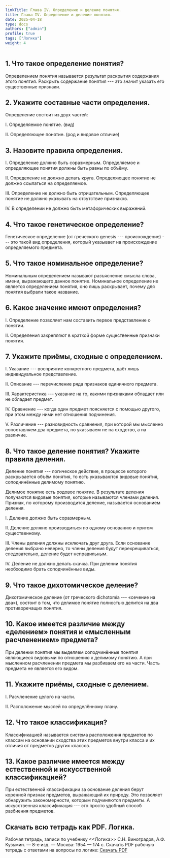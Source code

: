 ```yaml
---
linkTitle: Глава IV. Определение и деление понятия.
title: Глава IV. Определение и деление понятия.
date: 2025-04-18
type: docs
authors: ["admin"]
profile: true
tags: ["Логика"]
weight: 4
---
```


## 1. Что такое определение понятия?

Определением понятия называется результат раскрытия содержания этого понятия. Раскрыть содержание понятия --- это значит указать его существенные признаки.

## 2. Укажите составные части определения.

Определение состоит из двух частей:

I. Определяемое понятие. (вид)

II. Определяющее понятие. (род и видовое отличие)

## 3. Назовите правила определения.

I. Определение должно быть соразмерным. Определяемое и определяющее понятия должны быть равны по объёму.

II. Определение не должно делать круга. Определяющее понятие не должно ссылаться на определяемое.

III. Определение не должно быть отрицательным. Определяющее понятие не должно указывать на отсутствие признаков.

IV. В определении не должно быть метафорических выражений.

## 4. Что такое генетическое определение?

Генетическое определение (от греческого genesis --- происхождение) ---  это такой вид определения, который указывает на происхождение определяемого предмета.

## 5. Что такое номинальное определение?

Номинальным определением называют разъяснение смысла слова, имени, выражающего данное понятие. Номинальное определение не является определением понятия, оно лишь раскрывает, почему для понятия выбрали такое название. 

## 6. Какое значение имеют определения?

I. Определение позволяет нам составить первое представление о понятии.

II. Определения закрепляют в краткой форме существенные признаки понятия.

## 7. Укажите приёмы, сходные с определением.

I. Указание --- восприятие конкретного предмета, даёт лишь индивидуальное представление.

II. Описание --- перечисление ряда признаков единичного предмета.

III. Характеристика --- указание на то, какими признаками обладает или не обладает предмет.

IV. Сравнение --- когда один предмет поясняется с помощью другого, при этом между ними нет отношения подчинения.

V. Различение ---  разновидность сравнения, при которой мы мысленно сопоставляем два предмета, но указываем не на сходство, а на различие.

## 8. Что такое деление понятия? Укажите правила деления.

Деление понятия --- логическое действие, в процессе которого раскрывается объём понятия, то есть указываются видовые понятия, соподчинённые делимому понятию.

Делимое понятие есть родовое понятие. В результате деления получаются видовые понятия, которые называются членами деления. Признак, по которому производится деление, называется основанием деления.

I. Деление должно быть соразмерным.

II. Деление должно производиться по одному основанию и притом существенному.

III. Члены деления должны исключать друг друга. Если основание деления выбрано неверно, то члены деления будут перекрещиваться, следовательно, деление будет неправильным.

IV. Деление не должно делать скачка. При делении понятия необходимо брать соподчинённые виды.

## 9. Что такое дихотомическое деление?

Дихотомическое деление (от греческого dichotomía --- «сечение на два»), состоит в том, что делимое понятие полностью делится на два противоречащих понятия.

## 10. Какое имеется различие между «делением» понятия и «мысленным расчленением» предмета?

При делении понятия мы выделяем соподчинённые понятия являющиеся видовыми по отношению к делимому понятию. А при мысленном расчленении предмета мы разбиваем его на части. Часть предмета не является его видом.

## 11. Укажите приёмы, сходные с делением.

I. Расчленение целого на части.

II. Расположение мыслей по определённому плану.

## 12. Что такое классификация?

Классификацией называется система расположения предметов по классам на основании сходства этих предметов внутри класса и их отличия от предметов других классов.

## 13. Какое различие имеется между естественной и искусственной классификацией?

При естественной классификации за основание деления берут коренной признак предметов, выражающий их природу. Это позволяет обнаружить закономерности, которым подчиняются предметы. А искусственная классификация --- это просто удобный способ разбиения предметов.

## Скачать всю тетрадь как PDF. Логика.

Рабочая тетрадь, записи по учебнику <<Логика>> С.Н. Виноградов, А.Ф. Кузьмин. — 8-е изд. — Москва: 1954 — 174 c. Скачать PDF рабочую тетрадь с ответами на вопросы по логике: [Скачать PDF](/uploads/Logika-Vladin-2024.pdf)